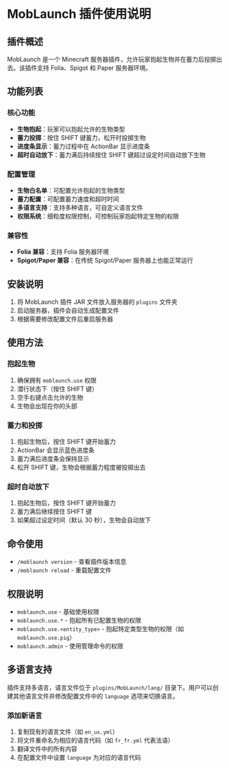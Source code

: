 # MobLaunch 插件使用说明

## 插件概述

MobLaunch 是一个 Minecraft 服务器插件，允许玩家抱起生物并在蓄力后投掷出去。该插件支持 Folia、Spigot 和 Paper 服务器环境。

## 功能列表

### 核心功能
- **生物抱起**：玩家可以抱起允许的生物类型
- **蓄力投掷**：按住 SHIFT 键蓄力，松开时投掷生物
- **进度条显示**：蓄力过程中在 ActionBar 显示进度条
- **超时自动放下**：蓄力满后持续按住 SHIFT 键超过设定时间自动放下生物

### 配置管理
- **生物白名单**：可配置允许抱起的生物类型
- **蓄力配置**：可配置蓄力速度和超时时间
- **多语言支持**：支持多种语言，可自定义语言文件
- **权限系统**：细粒度权限控制，可控制玩家抱起特定生物的权限

### 兼容性
- **Folia 兼容**：支持 Folia 服务器环境
- **Spigot/Paper 兼容**：在传统 Spigot/Paper 服务器上也能正常运行

## 安装说明

1. 将 MobLaunch 插件 JAR 文件放入服务器的 `plugins` 文件夹
2. 启动服务器，插件会自动生成配置文件
3. 根据需要修改配置文件后重启服务器

## 使用方法

### 抱起生物
1. 确保拥有 `moblaunch.use` 权限
2. 潜行状态下（按住 SHIFT 键）
3. 空手右键点击允许的生物
4. 生物会出现在你的头部

### 蓄力和投掷
1. 抱起生物后，按住 SHIFT 键开始蓄力
2. ActionBar 会显示蓝色进度条
3. 蓄力满后进度条会保持显示
4. 松开 SHIFT 键，生物会根据蓄力程度被投掷出去

### 超时自动放下
1. 抱起生物后，按住 SHIFT 键开始蓄力
2. 蓄力满后继续按住 SHIFT 键
3. 如果超过设定时间（默认 30 秒），生物会自动放下

## 命令使用

- `/moblaunch version` - 查看插件版本信息
- `/moblaunch reload` - 重载配置文件

## 权限说明

- `moblaunch.use` - 基础使用权限
- `moblaunch.use.*` - 抱起所有已配置生物的权限
- `moblaunch.use.<entity_type>` - 抱起特定类型生物的权限（如 `moblaunch.use.pig`）
- `moblaunch.admin` - 使用管理命令的权限

## 多语言支持

插件支持多语言，语言文件位于 `plugins/MobLaunch/lang/` 目录下。用户可以创建其他语言文件并修改配置文件中的 `language` 选项来切换语言。


### 添加新语言
1. 复制现有的语言文件（如 `en_us.yml`）
2. 将文件重命名为相应的语言代码（如 `fr_fr.yml` 代表法语）
3. 翻译文件中的所有内容
4. 在配置文件中设置 `language` 为对应的语言代码
